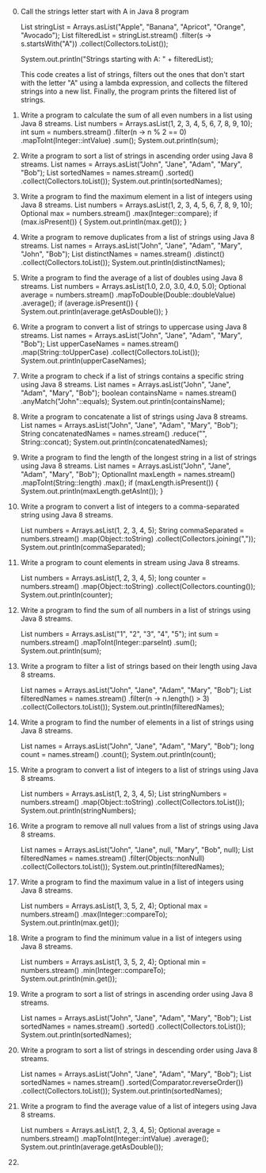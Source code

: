 0. Call the strings letter start with A in Java 8 program
    
    List<String> stringList = Arrays.asList("Apple", "Banana", "Apricot", "Orange", "Avocado");
    List<String> filteredList = stringList.stream()
        .filter(s -> s.startsWith("A"))
        .collect(Collectors.toList());
    
    System.out.println("Strings starting with A: " + filteredList);

   This code creates a list of strings, filters out the ones that don't start with the letter "A" using a lambda expression, and collects the filtered strings into a new list. Finally, the program prints the filtered list of strings.
    
1. Write a program to calculate the sum of all even numbers in a list using Java 8 streams.
    List<Integer> numbers = Arrays.asList(1, 2, 3, 4, 5, 6, 7, 8, 9, 10);
    int sum = numbers.stream()
                    .filter(n -> n % 2 == 0)
                    .mapToInt(Integer::intValue)
                    .sum();
    System.out.println(sum);
    
2. Write a program to sort a list of strings in ascending order using Java 8 streams.
    List<String> names = Arrays.asList("John", "Jane", "Adam", "Mary", "Bob");
    List<String> sortedNames = names.stream()
                                    .sorted()
                                    .collect(Collectors.toList());
    System.out.println(sortedNames);

3. Write a program to find the maximum element in a list of integers using Java 8 streams.
    List<Integer> numbers = Arrays.asList(1, 2, 3, 4, 5, 6, 7, 8, 9, 10);
    Optional<Integer> max = numbers.stream()
                                    .max(Integer::compare);
    if (max.isPresent()) {
        System.out.println(max.get());
    }

4. Write a program to remove duplicates from a list of strings using Java 8 streams.
    List<String> names = Arrays.asList("John", "Jane", "Adam", "Mary", "John", "Bob");
    List<String> distinctNames = names.stream()
                                        .distinct()
                                        .collect(Collectors.toList());
    System.out.println(distinctNames);
    

5. Write a program to find the average of a list of doubles using Java 8 streams.
    List<Double> numbers = Arrays.asList(1.0, 2.0, 3.0, 4.0, 5.0);
    Optional<Double> average = numbers.stream()
                                    .mapToDouble(Double::doubleValue)
                                    .average();
    if (average.isPresent()) {
        System.out.println(average.getAsDouble());
    }

6. Write a program to convert a list of strings to uppercase using Java 8 streams.
    List<String> names = Arrays.asList("John", "Jane", "Adam", "Mary", "Bob");
    List<String> upperCaseNames = names.stream()
                                        .map(String::toUpperCase)
                                        .collect(Collectors.toList());
    System.out.println(upperCaseNames);

7. Write a program to check if a list of strings contains a specific string using Java 8 streams.
    List<String> names = Arrays.asList("John", "Jane", "Adam", "Mary", "Bob");
    boolean containsName = names.stream()
                                .anyMatch("John"::equals);
    System.out.println(containsName);

8. Write a program to concatenate a list of strings using Java 8 streams.
    List<String> names = Arrays.asList("John", "Jane", "Adam", "Mary", "Bob");
    String concatenatedNames = names.stream()
                                    .reduce("", String::concat);
    System.out.println(concatenatedNames);

9. Write a program to find the length of the longest string in a list of strings using Java 8 streams.
    List<String> names = Arrays.asList("John", "Jane", "Adam", "Mary", "Bob");
    OptionalInt maxLength = names.stream()
                                    .mapToInt(String::length)
                                    .max();
    if (maxLength.isPresent()) {
        System.out.println(maxLength.getAsInt());
    }

10. Write a program to convert a list of integers to a comma-separated string using Java 8 streams.

    List<Integer> numbers = Arrays.asList(1, 2, 3, 4, 5);
    String commaSeparated = numbers.stream()
                                    .map(Object::toString)
                                    .collect(Collectors.joining(","));
    System.out.println(commaSeparated);

12. Write  a program to count elements in stream using Java 8 streams.

    List<Integer> numbers = Arrays.asList(1, 2, 3, 4, 5);
    long counter = numbers.stream()
        .map(Object::toString)
        .collect(Collectors.counting());
    System.out.println(counter);

13. Write a program to find the sum of all numbers in a list of strings using Java 8 streams.

    List<String> numbers = Arrays.asList("1", "2", "3", "4", "5");
    int sum = numbers.stream()
                    .mapToInt(Integer::parseInt)
                    .sum();
    System.out.println(sum);

14. Write a program to filter a list of strings based on their length using Java 8 streams.

    List<String> names = Arrays.asList("John", "Jane", "Adam", "Mary", "Bob");
    List<String> filteredNames = names.stream()
                                        .filter(n -> n.length() > 3)
                                        .collect(Collectors.toList());
    System.out.println(filteredNames);

15. Write a program to find the number of elements in a list of strings using Java 8 streams.

    List<String> names = Arrays.asList("John", "Jane", "Adam", "Mary", "Bob");
    long count = names.stream()
                        .count();
    System.out.println(count);

16. Write a program to convert a list of integers to a list of strings using Java 8 streams.

    List<Integer> numbers = Arrays.asList(1, 2, 3, 4, 5);
    List<String> stringNumbers = numbers.stream()
                                        .map(Object::toString)
                                        .collect(Collectors.toList());
    System.out.println(stringNumbers);

17. Write a program to remove all null values from a list of strings using Java 8 streams.

    List<String> names = Arrays.asList("John", "Jane", null, "Mary", "Bob", null);
    List<String> filteredNames = names.stream()
                                        .filter(Objects::nonNull)
                                        .collect(Collectors.toList());
    System.out.println(filteredNames);

18. Write a program to find the maximum value in a list of integers using Java 8 streams.

    List<Integer> numbers = Arrays.asList(1, 3, 5, 2, 4);
    Optional<Integer> max = numbers.stream()
                                    .max(Integer::compareTo);
    System.out.println(max.get());

19. Write a program to find the minimum value in a list of integers using Java 8 streams.

    List<Integer> numbers = Arrays.asList(1, 3, 5, 2, 4);
    Optional<Integer> min = numbers.stream()
                                    .min(Integer::compareTo);
    System.out.println(min.get());

20. Write a program to sort a list of strings in ascending order using Java 8 streams.

    List<String> names = Arrays.asList("John", "Jane", "Adam", "Mary", "Bob");
    List<String> sortedNames = names.stream()
                                    .sorted()
                                    .collect(Collectors.toList());
    System.out.println(sortedNames);

21. Write a program to sort a list of strings in descending order using Java 8 streams.

    List<String> names = Arrays.asList("John", "Jane", "Adam", "Mary", "Bob");
    List<String> sortedNames = names.stream()
                                    .sorted(Comparator.reverseOrder())
                                    .collect(Collectors.toList());
    System.out.println(sortedNames);

22. Write a program to find the average value of a list of integers using Java 8 streams.

    List<Integer> numbers = Arrays.asList(1, 2, 3, 4, 5);
    Optional<Double> average = numbers.stream()
                                    .mapToInt(Integer::intValue)
                                    .average();
    System.out.println(average.getAsDouble());

23. 
